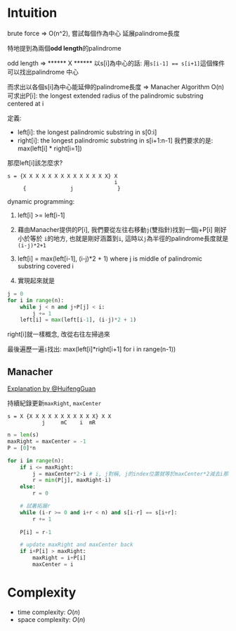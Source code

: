 # Intuition

brute force => O(n^2), 嘗試每個作為中心 延展palindrome長度

特地提到為兩個**odd length**的palindrome

odd length => ****** X ******
以s[i]為中心的話:
用`s[i-1] == s[i+1]`這個條件可以找出palindrome 中心

而求出以各個s[i]為中心能延伸的palindrome長度 => Manacher Algorithm O(n)
可求出P[i]: the longest extended radius of the palindromic substring centered at i

定義:
- left[i]: the longest palindromic substring in s[0:i]
- right[i]: the longest palindromic substring in s[i+1:n-1]
我們要求的是: max(left[i] * right[i=1])

那麼left[i]該怎麼求?

```
s = {X X X X X X X X X X X X X X} X
                                  i
     {              j              }
```

dynamic programming:
1. left[i] >= left[i-1]
2. 藉由Manacher提供的P[i], 我們要從左往右移動`j`(雙指針)找到一個j+P[i] 剛好小於等於 `i`的地方, 也就是剛好涵蓋到`i`, 這時以`j`為半徑的palindrome長度就是`(i-j)*2+1`
3. left[i] = max(left[i-1], (i-j)*2 + 1) where j is middle of palindromic substring covered i

4. 實現起來就是
```py
j = 0
for i in range(n):
    while j < n and j+P[j] < i:
        j += 1
    left[i] = max(left[i-1], (i-j)*2 + 1)
```

right[i]就一樣概念, 改從右往左掃過來

最後遍歷一遍`i`找出: max(left[i]*right[i+1] for i in range(n-1))

## Manacher

[Explanation by @HuifengGuan](https://www.youtube.com/watch?v=dWn2QURs6sA&ab_channel=HuifengGuan)

持續紀錄更新`maxRight`, `maxCenter`

```
s = X {X X X X X X X X X X X} X X
           j     mC    i  mR
```

```py
n = len(s)
maxRight = maxCenter = -1
P = [0]*n

for i in range(n):
    if i <= maxRight:
        j = maxCenter*2-i # i, j對稱, j的index位置就等於maxCenter*2減去i那整段
        r = min(P[j], maxRight-i)
    else:
        r = 0

    # 試著拓展r
    while (i-r >= 0 and i+r < n) and s[i-r] == s[i+r]:
        r += 1
    
    P[i] = r-1

    # update maxRight and maxCenter back
    if i+P[i] > maxRight:
        maxRight = i+P[i]
        maxCenter = i
```

# Complexity

- time complexity: $O(n)$
- space complexity: $O(n)$
